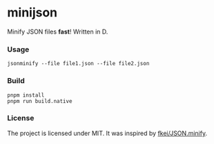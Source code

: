 # minijson

Minify JSON files **fast**! Written in D.

### Usage

```
jsonminify --file file1.json --file file2.json
```

### Build

```
pnpm install
pnpm run build.native
```

### License

The project is licensed under MIT. It was inspired by [fkei/JSON.minify](https://github.com/fkei/JSON.minify).
